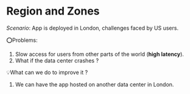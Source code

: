 # Region and Zones

*Scenario*: App is deployed in London, challenges faced by US users.

⭕Problems:

1. Slow access for users from other parts of the world (**high latency**).
2. What if the data center crashes ?

💡What can we do to improve it ? 

1. We can have the app hosted on another data center in London.